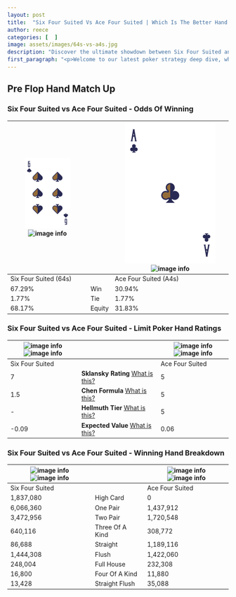 ```yaml
---
layout: post
title:  "Six Four Suited Vs Ace Four Suited | Which Is The Better Hand In Poker? A Complete Guide"
author: reece
categories: [  ]
image: assets/images/64s-vs-a4s.jpg
description: "Discover the ultimate showdown between Six Four Suited and Ace Four Suited in poker! Uncover the odds, strategies, and scenarios where one hand triumphs over the other. Get ready to up your poker game with this thrilling analysis."
first_paragraph: "<p>Welcome to our latest poker strategy deep dive, where we're pitting two distinct hands against each other in a high-stakes showdown: Six Four Suited vs Ace Four Suited.</p><p>In the dynamic world of poker, every decision counts, and knowing which hand holds the upper hand is key to your success at the table.</p><p>In this article, we'll dissect these two hands, explore the scenarios where one dominates the other, and equip you with the knowledge to make strategic choices that can tip the odds in your favor.</p><p>Get ready to unravel the intriguing dynamics of these poker hands and elevate your game to new heights.</p>"
---
```




[comment]: # (sp0)

## Pre Flop Hand Match Up

<div class="table hand-ratings" markdown="1"> 



### Six Four Suited vs Ace Four Suited - Odds Of Winning


    
| ![image info](assets/images/hand1/6.png) ![image info](assets/images/hand1/4s.png) |  | ![image info](assets/images/hand2/A.png) ![image info](assets/images/hand2/4s.png) |
| -------- | -------- | -------- |
| Six Four Suited (64s) |  | Ace Four Suited (A4s) |
| 67.29% | Win | 30.94% |
| 1.77% | Tie | 1.77% |
| 68.17% | Equity | 31.83% |




[comment]: # (sp1)



### Six Four Suited vs Ace Four Suited - Limit Poker Hand Ratings


    
| ![image info](https://www.riverpairs.com/assets/images/hand1/6.png) ![image info](https://www.riverpairs.com/assets/images/hand1/4s.png) |  | ![image info](https://www.riverpairs.com/assets/images/hand2/A.png) ![image info](https://www.riverpairs.com/assets/images/hand2/4s.png) |
| -------- | -------- | -------- |
| Six Four Suited |  | Ace Four Suited |
| 7 | **Sklansky Rating** [What is this?](/sklansky-rating-explained) | 5 |
| 1.5 | **Chen Formula** [What is this?](/chen-formula-explained) | 5 |
| - | **Hellmuth Tier** [What is this?](/Hellmuth-tier-explained) | 5 |
| -0.09 | **Expected Value** [What is this?](/expected-value-explained) | 0.06 |




[comment]: # (sp2)



### Six Four Suited vs Ace Four Suited - Winning Hand Breakdown


    
| ![image info](https://www.riverpairs.com/assets/images/hand1/6.png) ![image info](https://www.riverpairs.com/assets/images/hand1/4s.png) |  | ![image info](https://www.riverpairs.com/assets/images/hand2/A.png) ![image info](https://www.riverpairs.com/assets/images/hand2/4s.png) |
| -------- | -------- | -------- |
| Six Four Suited |  | Ace Four Suited |
| 1,837,080 | High Card | 0 |
| 6,066,360 | One Pair | 1,437,912 |
| 3,472,956 | Two Pair | 1,720,548 |
| 640,116 | Three Of A Kind | 308,772 |
| 86,688 | Straight | 1,189,116 |
| 1,444,308 | Flush | 1,422,060 |
| 248,004 | Full House | 232,308 |
| 16,800 | Four Of A Kind | 11,880 |
| 13,428 | Straight Flush | 35,088 |




[comment]: # (sp3)



</div>

[comment]: # (sp4)



[comment]: # (sp5)

